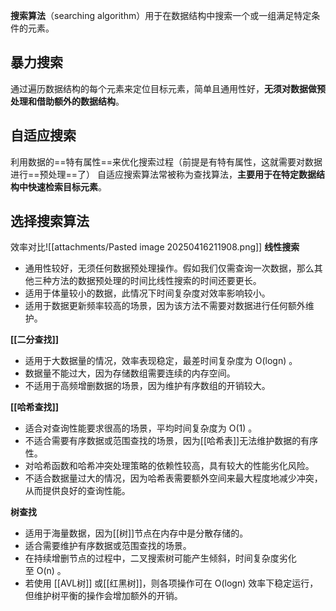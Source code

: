 **搜索算法**（searching algorithm）用于在数据结构中搜索一个或一组满足特定条件的元素。
## 暴力搜索
通过遍历数据结构的每个元素来定位目标元素，简单且通用性好，**无须对数据做预处理和借助额外的数据结构**。
## 自适应搜索
利用数据的==特有属性==来优化搜索过程（前提是有特有属性，这就需要对数据进行==预处理==了）
自适应搜索算法常被称为查找算法，**主要用于在特定数据结构中快速检索目标元素**。
## 选择搜索算法
效率对比![[attachments/Pasted image 20250416211908.png]]
**线性搜索**
- 通用性较好，无须任何数据预处理操作。假如我们仅需查询一次数据，那么其他三种方法的数据预处理的时间比线性搜索的时间还要更长。
- 适用于体量较小的数据，此情况下时间复杂度对效率影响较小。
- 适用于数据更新频率较高的场景，因为该方法不需要对数据进行任何额外维护。

**[[二分查找]]**
- 适用于大数据量的情况，效率表现稳定，最差时间复杂度为 O(log⁡n) 。
- 数据量不能过大，因为存储数组需要连续的内存空间。
- 不适用于高频增删数据的场景，因为维护有序数组的开销较大。

**[[哈希查找]]**
- 适合对查询性能要求很高的场景，平均时间复杂度为 O(1) 。
- 不适合需要有序数据或范围查找的场景，因为[[哈希表]]无法维护数据的有序性。
- 对哈希函数和哈希冲突处理策略的依赖性较高，具有较大的性能劣化风险。
- 不适合数据量过大的情况，因为哈希表需要额外空间来最大程度地减少冲突，从而提供良好的查询性能。

**树查找**
- 适用于海量数据，因为[[树]]节点在内存中是分散存储的。
- 适合需要维护有序数据或范围查找的场景。
- 在持续增删节点的过程中，二叉搜索树可能产生倾斜，时间复杂度劣化至 O(n) 。
- 若使用 [[AVL树]] 或[[红黑树]]，则各项操作可在 O(log⁡n) 效率下稳定运行，但维护树平衡的操作会增加额外的开销。